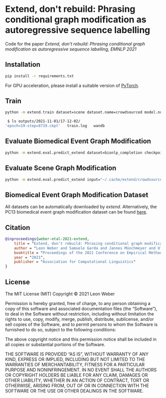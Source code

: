 # Extend, don't rebuild: Phrasing conditional graph modification as autoregressive sequence labelling
Code for the paper *Extend, don't rebuild: Phrasing conditional graph modification as autoregressive sequence labelling, EMNLP 2021*

## Installation
```bash
pip install -r requirements.txt
```
For GPU acceleration, please install a suitable version of [PyTorch](https://pytorch.org/get-started/locally/).

## Train
```bash
python -m extend.train dataset=scene dataset.name=crowdsourced model.num_epochs=100

 $ ls outputs/2021-11-01/17-12-02/
'epoch=19-step=8719.ckpt'   train.log   wandb
```

## Evaluate Biomedical Event Graph Modification
```bash
python -m extend.eval.predict_extend dataset=bionlp_completion checkpoint="outputs/2021-11-01/17-12-02/epoch\=19-step\=8719.ckpt"
```

## Evaluate Scene Graph Modification
```bash
python -m extend.eval.predict_extend input="~/.cache/extend/crowdsourced_data/test checkpoint="outputs/2021-11-01/17-12-02/epoch\=19-step\=8719.ckpt"
```

## Biomedical Event Graph Modification Dataset
All datasets can be automatically downloaded by *extend*.
Alternatively, the PC13 biomedical event graph modification dataset can be found [here](https://drive.google.com/file/d/1lHbll4xl6nFZBPACNHBnTWLDG2dAAwE2/view?usp=sharing).

## Citation
```bibtex
@inproceedings{weber-etal-2021-extend,
    title = "Extend, don't rebuild: Phrasing conditional graph modification as autoregressive sequence labelling",
    author = "Leon Weber and Samuele Garda and Jannes Münchmeyer and Ulf Leser",
    booktitle = "Proceedings of the 2021 Conference on Empirical Methods in Natural Language Processing",
    year = "2021",
    publisher = "Association for Computational Linguistics"
}
```

## License
The MIT License (MIT)
Copyright © 2021 Leon Weber

Permission is hereby granted, free of charge, to any person obtaining a copy of this software and associated documentation files (the “Software”), to deal in the Software without restriction, including without limitation the rights to use, copy, modify, merge, publish, distribute, sublicense, and/or sell copies of the Software, and to permit persons to whom the Software is furnished to do so, subject to the following conditions:

The above copyright notice and this permission notice shall be included in all copies or substantial portions of the Software.

THE SOFTWARE IS PROVIDED “AS IS”, WITHOUT WARRANTY OF ANY KIND, EXPRESS OR IMPLIED, INCLUDING BUT NOT LIMITED TO THE WARRANTIES OF MERCHANTABILITY, FITNESS FOR A PARTICULAR PURPOSE AND NONINFRINGEMENT. IN NO EVENT SHALL THE AUTHORS OR COPYRIGHT HOLDERS BE LIABLE FOR ANY CLAIM, DAMAGES OR OTHER LIABILITY, WHETHER IN AN ACTION OF CONTRACT, TORT OR OTHERWISE, ARISING FROM, OUT OF OR IN CONNECTION WITH THE SOFTWARE OR THE USE OR OTHER DEALINGS IN THE SOFTWARE.

